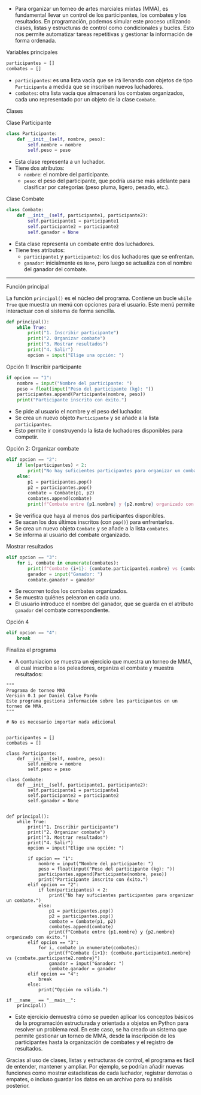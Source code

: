 - Para organizar un torneo de artes marciales mixtas (MMA), es fundamental llevar un control de los participantes, los combates y los resultados. En programación, podemos simular este proceso utilizando clases, listas y estructuras de control como condicionales y bucles. Esto nos permite automatizar tareas repetitivas y gestionar la información de forma ordenada.






Variables principales

```python
participantes = []
combates = []
```

- `participantes`: es una lista vacía que se irá llenando con objetos de tipo `Participante` a medida que se inscriban nuevos luchadores.
- `combates`: otra lista vacía que almacenará los combates organizados, cada uno representado por un objeto de la clase `Combate`.


Clases

Clase Participante

```python
class Participante:
    def __init__(self, nombre, peso):
        self.nombre = nombre
        self.peso = peso
```

- Esta clase representa a un luchador.
- Tiene dos atributos:
  - `nombre`: el nombre del participante.
  - `peso`: el peso del participante, que podría usarse más adelante para clasificar por categorías (peso pluma, ligero, pesado, etc.).

Clase Combate

```python
class Combate:
    def __init__(self, participante1, participante2):
        self.participante1 = participante1
        self.participante2 = participante2
        self.ganador = None
```

- Esta clase representa un combate entre dos luchadores.
- Tiene tres atributos:
  - `participante1` y `participante2`: los dos luchadores que se enfrentan.
  - `ganador`: inicialmente es `None`, pero luego se actualiza con el nombre del ganador del combate.

---

Función principal

La función `principal()` es el núcleo del programa. Contiene un bucle `while True` que muestra un menú con opciones para el usuario. Este menú permite interactuar con el sistema de forma sencilla.

```python
def principal():
    while True:
        print("1. Inscribir participante")
        print("2. Organizar combate")
        print("3. Mostrar resultados")
        print("4. Salir")
        opcion = input("Elige una opción: ")
```

Opción 1: Inscribir participante

```python
if opcion == "1":
    nombre = input("Nombre del participante: ")
    peso = float(input("Peso del participante (kg): "))
    participantes.append(Participante(nombre, peso))
    print("Participante inscrito con éxito.")
```

- Se pide al usuario el nombre y el peso del luchador.
- Se crea un nuevo objeto `Participante` y se añade a la lista `participantes`.
- Esto permite ir construyendo la lista de luchadores disponibles para competir.

Opción 2: Organizar combate

```python
elif opcion == "2":
    if len(participantes) < 2:
        print("No hay suficientes participantes para organizar un combate.")
    else:
        p1 = participantes.pop()
        p2 = participantes.pop()
        combate = Combate(p1, p2)
        combates.append(combate)
        print(f"Combate entre {p1.nombre} y {p2.nombre} organizado con éxito.")
```

- Se verifica que haya al menos dos participantes disponibles.
- Se sacan los dos últimos inscritos (con `pop()`) para enfrentarlos.
- Se crea un nuevo objeto `Combate` y se añade a la lista `combates`.
- Se informa al usuario del combate organizado.


 Mostrar resultados

```python
elif opcion == "3":
    for i, combate in enumerate(combates):
        print(f"Combate {i+1}: {combate.participante1.nombre} vs {combate.participante2.nombre}")
        ganador = input("Ganador: ")
        combate.ganador = ganador
```

- Se recorren todos los combates organizados.
- Se muestra quiénes pelearon en cada uno.
- El usuario introduce el nombre del ganador, que se guarda en el atributo `ganador` del combate correspondiente.

Opción 4

```python
elif opcion == "4":
    break
```

Finaliza el programa



- A contuniacion se muestra un ejercicio que muestra un torneo de MMA, el cual inscribe a los peleadores, organiza el combate y muestra resultados:
```
"""
Programa de torneo MMA 
Versión 0.1 por Daniel Calve Pardo
Este programa gestiona información sobre los participantes en un torneo de MMA.
"""

# No es necesario importar nada adicional


participantes = []
combates = []

class Participante:
    def __init__(self, nombre, peso):
        self.nombre = nombre
        self.peso = peso

class Combate:
    def __init__(self, participante1, participante2):
        self.participante1 = participante1
        self.participante2 = participante2
        self.ganador = None


def principal():
    while True:
        print("1. Inscribir participante")
        print("2. Organizar combate")
        print("3. Mostrar resultados")
        print("4. Salir")
        opcion = input("Elige una opción: ")

        if opcion == "1":
            nombre = input("Nombre del participante: ")
            peso = float(input("Peso del participante (kg): "))
            participantes.append(Participante(nombre, peso))
            print("Participante inscrito con éxito.")
        elif opcion == "2":
            if len(participantes) < 2:
                print("No hay suficientes participantes para organizar un combate.")
            else:
                p1 = participantes.pop()
                p2 = participantes.pop()
                combate = Combate(p1, p2)
                combates.append(combate)
                print(f"Combate entre {p1.nombre} y {p2.nombre} organizado con éxito.")
        elif opcion == "3":
            for i, combate in enumerate(combates):
                print(f"Combate {i+1}: {combate.participante1.nombre} vs {combate.participante2.nombre}")
                ganador = input("Ganador: ")
                combate.ganador = ganador
        elif opcion == "4":
            break
        else:
            print("Opción no válida.")

if __name__ == "__main__":
    principal()
```


- Este ejercicio demuestra cómo se pueden aplicar los conceptos básicos de la programación estructurada y orientada a objetos en Python para resolver un problema real. En este caso, se ha creado un sistema que permite gestionar un torneo de MMA, desde la inscripción de los participantes hasta la organización de combates y el registro de resultados.


Gracias al uso de clases, listas y estructuras de control, el programa es fácil de entender, mantener y ampliar. Por ejemplo, se podrían añadir nuevas funciones como mostrar estadísticas de cada luchador, registrar derrotas o empates, o incluso guardar los datos en un archivo para su análisis posterior.



